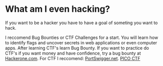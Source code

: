# What am I even hacking?

If you want to be a hacker you have to have a goal of someting you want to hack.

I reccomend Bug Bounties or CTF Challenges for a start. You will learn how to identify flags and uncover secrets in web applications or even computer apps. 
After learning CTF's learn Bug Bounty. If you want to practice do CTF's if you want money and have confidence, try a bug bounty at [Hackerone.com](https://hackerone.com/directory/programs).
For CTF I reccomend:
[PortSwigger.net](https://portswigger.net/web-security).
[PICO CTF](https://picoctf.org/)
